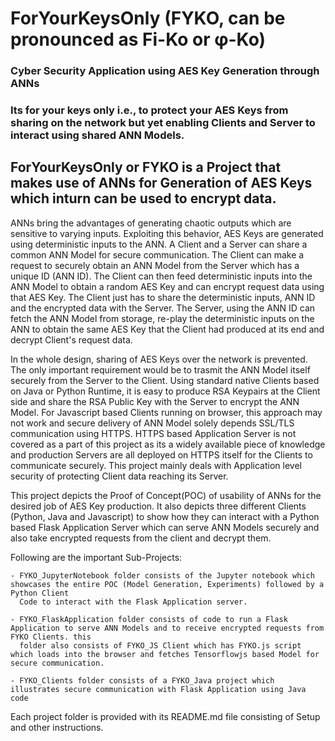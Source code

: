 # ForYourKeysOnly (FYKO, can be pronounced as Fi-Ko or φ-Ko)
### Cyber Security Application using AES Key Generation through ANNs
### Its for your keys only i.e., to protect your AES Keys from sharing on the network but yet enabling Clients and Server to interact using shared ANN Models.

## ForYourKeysOnly or FYKO is a Project that makes use of ANNs for Generation of AES Keys which inturn can be used to encrypt data.
ANNs bring the advantages of generating chaotic outputs which are sensitive to varying inputs. Exploiting this behavior, AES Keys are generated 
using deterministic inputs to the ANN. A Client and a Server can share a common ANN Model for secure communication. 
The Client can make a request to securely obtain an ANN Model from the Server which has a unique ID (ANN ID). 
The Client can then feed deterministic inputs into the ANN Model to obtain a random AES Key and can encrypt request data using that AES Key. 
The Client just has to share the deterministic inputs, ANN ID and the encrypted data with the Server. 
The Server, using the ANN ID can fetch the ANN Model from storage, re-play the deterministic inputs on the ANN to obtain the same AES Key that the Client 
had produced at its end and decrypt Client's request data.

In the whole design, sharing of AES Keys over the network is prevented. The only important requirement would be to trasmit the ANN Model itself securely
from the Server to the Client. Using standard native Clients based on Java or Python Runtime, it is easy to produce RSA Keypairs at the Client side and 
share the RSA Public Key with the Server to encrypt the ANN Model. For Javascript based Clients running on browser, this approach may not work and 
secure delivery of ANN Model solely depends SSL/TLS communication using HTTPS. HTTPS based Application Server is not covered as a part of this project as its a widely
available piece of knowledge and production Servers are all deployed on HTTPS itself for the Clients to communicate securely. This project mainly deals
with Application level security of protecting Client data reaching its Server.

This project depicts the Proof of Concept(POC) of usability of ANNs for the desired job of AES Key production. It also depicts three different Clients 
(Python, Java and Javascript) to show how they can interact with a Python based Flask Application Server which can serve ANN Models securely and also take
encrypted requests from the client and decrypt them.

Following are the important Sub-Projects:

	- FYKO_JupyterNotebook folder consists of the Jupyter notebook which showcases the entire POC (Model Generation, Experiments) followed by a Python Client
	  Code to interact with the Flask Application server.
   
	- FYKO_FlaskApplication folder consists of code to run a Flask Application to serve ANN Models and to receive encrypted requests from FYKO Clients. this
      folder also consists of FYKO_JS Client which has FYKO.js script which loads into the browser and fetches Tensorflowjs based Model for secure communication.
   
	- FYKO_Clients folder consists of a FYKO_Java project which illustrates secure communication with Flask Application using Java code

Each project folder is provided with its README.md file consisting of Setup and other instructions.

